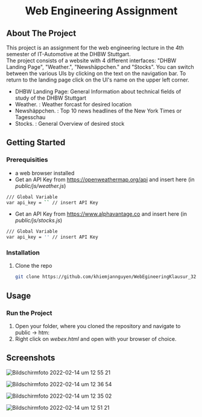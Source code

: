 <!-- PROJECT LOGO -->
<br />
<p align="center">
  <h1 align="center">Web Engineering Assignment</h3>
</p>


<!-- ABOUT THE PROJECT -->
## About The Project
This project is an assignment for the web engineering lecture in the 4th semester of IT-Automotive at the DHBW Stuttgart.\
The project consists of a website with 4 different interfaces: "DHBW Landing Page", "Weather.", "Newshäppchen." and "Stocks". You can switch between the various UIs by clicking on the text on the navigation bar. To return to the landing page click on the UI's name on the upper left corner.
* DHBW Landing Page: General Information about technical fields of study of the DHBW Stuttgart
* Weather. : Weather forcast for desired location
* Newshäppchen. : Top 10 news headlines of the New York Times or Tagesschau
* Stocks. : General Overview of desired stock



<!-- GETTING STARTED -->
## Getting Started

### Prerequisities
* a web browser installed
* Get an API Key from https://openweathermap.org/api and insert here (in *public/js/weather.js*)
``` sh
/// Global Variable
var api_key = `` // insert API Key
```
* Get an API Key from https://www.alphavantage.co and insert here (in *public/js/stocks.js*)
``` sh
/// Global Variable
var api_key = '' // insert API Key
```

### Installation

1. Clone the repo
   ```sh
   git clone https://github.com/khiemjannguyen/WebEgineeringKlausur_3286009.git
   ```


<!-- USAGE EXAMPLES -->
## Usage

### Run the Project
1. Open your folder, where you cloned the repository and navigate to public -> htm:
2. Right click on *webex.html* and open with your browser of choice.

## Screenshots
![Bildschirmfoto 2022-02-14 um 12 55 21](https://user-images.githubusercontent.com/64790104/153859920-5aca956a-a3c9-4a9a-bf0f-92f758ddedda.png)

![Bildschirmfoto 2022-02-14 um 12 36 54](https://user-images.githubusercontent.com/64790104/153859644-d558e327-2589-4055-a24e-49764b962b38.png)

![Bildschirmfoto 2022-02-14 um 12 35 02](https://user-images.githubusercontent.com/64790104/153859636-cfff69a0-0ac7-4a7f-adb7-d414499cf4b3.png)

![Bildschirmfoto 2022-02-14 um 12 51 21](https://user-images.githubusercontent.com/64790104/153859647-78d61c29-5147-45ad-8879-64a80c5c84a6.png)







